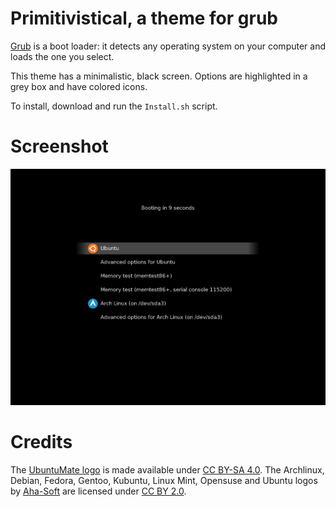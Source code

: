 # Primitivistical, a theme for grub

[Grub](https://www.gnu.org/software/grub/) is a boot loader: it detects
any operating system on your computer and loads the one you select.

This theme has a minimalistic, black screen. Options are highlighted in
a grey box and have colored icons.

To install, download and run the ``Install.sh`` script.

# Screenshot

![Screenshot](screenshot.png)

# Credits

The [UbuntuMate logo](https://github.com/ubuntu-mate/brand-artwork) is made
available under [CC BY-SA 4.0](https://creativecommons.org/licenses/by-sa/4.0/).
The Archlinux, Debian, Fedora, Gentoo, Kubuntu, Linux Mint, Opensuse and
Ubuntu logos by [Aha-Soft](https://www.iconfinder.com/iconsets/flat-round-system)
are licensed under [CC BY 2.0](https://creativecommons.org/licenses/by/3.0/).

